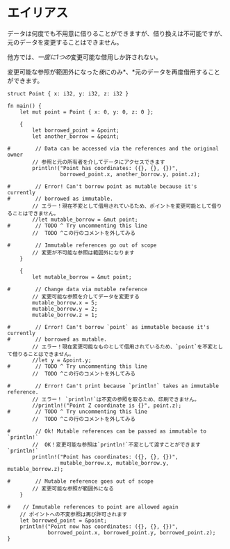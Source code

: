 # <!--Aliasing--> エイリアス

<!--Data can be immutably borrowed any number of times, but while immutably borrowed, the original data can't be mutably borrowed.-->
データは何度でも不用意に借りることができますが、借り換えは不可能ですが、元のデータを変更することはできません。
<!--On the other hand, only *one* mutable borrow is allowed at a time.-->
他方では、*一度に1つの*変更可能な借用しか許されない。
<!--The original data can be borrowed again only *after* the mutable reference goes out of scope.-->
変更可能な参照が範囲外になった*後*にのみ*、*元のデータを再度借用することができます。

```rust,editable
struct Point { x: i32, y: i32, z: i32 }

fn main() {
    let mut point = Point { x: 0, y: 0, z: 0 };

    {
        let borrowed_point = &point;
        let another_borrow = &point;

#        // Data can be accessed via the references and the original owner
        // 参照と元の所有者を介してデータにアクセスできます
        println!("Point has coordinates: ({}, {}, {})",
                 borrowed_point.x, another_borrow.y, point.z);

#        // Error! Can't borrow point as mutable because it's currently
#        // borrowed as immutable.
        // エラー！現在不変として借用されているため、ポイントを変更可能として借りることはできません。
        //let mutable_borrow = &mut point;
#        // TODO ^ Try uncommenting this line
        //  TODO ^この行のコメントを外してみる

#        // Immutable references go out of scope
        // 変更が不可能な参照は範囲外になります
    }

    {
        let mutable_borrow = &mut point;

#        // Change data via mutable reference
        // 変更可能な参照を介してデータを変更する
        mutable_borrow.x = 5;
        mutable_borrow.y = 2;
        mutable_borrow.z = 1;

#        // Error! Can't borrow `point` as immutable because it's currently
#        // borrowed as mutable.
        // エラー！現在変更可能なものとして借用されているため、`point`を不変として借りることはできません。
        //let y = &point.y;
#        // TODO ^ Try uncommenting this line
        //  TODO ^この行のコメントを外してみる

#        // Error! Can't print because `println!` takes an immutable reference.
        // エラー！ `println!`は不変の参照を取るため、印刷できません。
        //println!("Point Z coordinate is {}", point.z);
#        // TODO ^ Try uncommenting this line
        //  TODO ^この行のコメントを外してみる

#        // Ok! Mutable references can be passed as immutable to `println!`
        //  OK！変更可能な参照は`println!`不変として渡すことができます`println!`
        println!("Point has coordinates: ({}, {}, {})",
                 mutable_borrow.x, mutable_borrow.y, mutable_borrow.z);

#        // Mutable reference goes out of scope
        // 変更可能な参照が範囲外になる
    }

#    // Immutable references to point are allowed again
    // ポイントへの不変参照は再び許可されます
    let borrowed_point = &point;
    println!("Point now has coordinates: ({}, {}, {})",
             borrowed_point.x, borrowed_point.y, borrowed_point.z);
}
```
